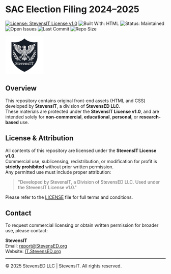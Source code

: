 
# SAC Election Filing 2024–2025

[![License: StevensIT License v1.0](https://img.shields.io/badge/License-StevensIT%20License%20v1.0-F7F5F0?style=flat-square&logoColor=white&labelColor=191F27)](./LICENSE)
![Built With: HTML](https://img.shields.io/badge/Built%20with-HTML-0A0A23?style=flat-square&logo=html5&logoColor=white&labelColor=0A0A23)
![Status: Maintained](https://img.shields.io/badge/status-maintained-0A0A23?style=flat-square&labelColor=0A0A23&color=4CAF50)
![Open Issues](https://img.shields.io/github/issues/arste890/SAC-Election-Filing-2024-2025?style=flat-square&labelColor=0A0A23)
![Last Commit](https://img.shields.io/github/last-commit/arste890/SAC-Election-Filing-2024-2025?style=flat-square&labelColor=0A0A23)
![Repo Size](https://img.shields.io/github/repo-size/arste890/SAC-Election-Filing-2024-2025?style=flat-square&labelColor=0A0A23)

<a href="./LICENSE">
  <img src="https://github.com/arste890/SAC/blob/main/StevensIT-Logo.png?raw=true" alt="StevensIT Logo" width="120"/>
</a>

## Overview

This repository contains original front-end assets (HTML and CSS) developed by **StevensIT**, a division of **StevensED LLC**.  
These materials are protected under the **StevensIT License v1.0**, and are intended solely for **non-commercial**, **educational**, **personal**, or **research-based** use.

## License & Attribution

All contents of this repository are licensed under the **StevensIT License v1.0**.  
Commercial use, sublicensing, redistribution, or modification for profit is **strictly prohibited** without prior written permission.  
Any permitted use must include proper attribution:

> "Developed by StevensIT, a Division of StevensED LLC. Used under the StevensIT License v1.0."

Please refer to the [LICENSE](./LICENSE) file for full terms and conditions.

## Contact

To request commercial licensing or obtain written permission for broader use, please contact:

**StevensIT**  
Email: report@StevensED.org  
Website: [IT.StevensED.org](https://IT.StevensED.org)

---

© 2025 StevensED LLC | StevensIT. All rights reserved.
